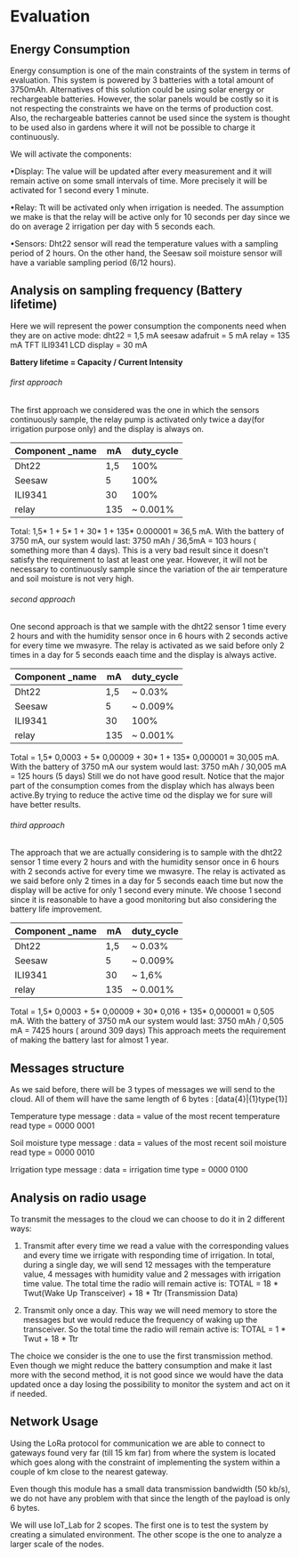 # Evaluation
 
## Energy Consumption
Energy consumption is one of the main constraints of the system in terms of evaluation. This system is powered by 3 batteries with a total amount of 3750mAh. Alternatives of this solution could be using solar energy or rechargeable batteries. However, the solar panels would be costly so it is not respecting the constraints we have on the terms of production cost. Also, the rechargeable batteries cannot be used since the system is thought to be used also in gardens where it will not be possible to charge it continuously.

We will activate the components:

•Display: The value will be updated after every measurement and it will remain active on some small intervals of time. More precisely it will be activated for 1 second every 1 minute.

•Relay: Tt will be activated only when irrigation is needed. The assumption we make is that the relay will be active only for 10 seconds per day since we do on average 2 irrigation per day with 5 seconds each.

•Sensors: Dht22 sensor will read the temperature values with a sampling period of 2 hours. On the other hand, the Seesaw soil moisture sensor will have a variable sampling period (6/12 hours).
 
 
## Analysis on sampling frequency (Battery lifetime)
Here we will represent the power consumption the components need when they are on active mode:
dht22 = 1,5 mA
seesaw adafruit = 5 mA
relay = 135 mA
TFT ILI9341 LCD display = 30 mA

**Battery lifetime = Capacity / Current Intensity**
 
###### first approach
The first approach we considered was the one in which the sensors continuously sample, the relay pump is activated only twice a day(for irrigation purpose only) and the display is always on.

Component _name | mA | duty_cycle 
--- | --- | --- 
Dht22 | 1,5 | 100% 
Seesaw | 5 | 100% 
ILI9341 | 30 | 100% 
relay | 135 | ~ 0.001% 

Total: 1,5* 1 + 5* 1 + 30* 1 + 135* 0.000001 ≈ 36,5 mA.
With the battery of 3750 mA, our system would last: 3750 mAh / 36,5mA = 103 hours ( something more than 4 days). This is a very bad result since it doesn't satisfy the requirement to last at least one year. However, it will not be necessary to continuously sample since the variation of the air temperature and soil moisture is not very high.
 
###### second approach
One second approach is that we sample with the dht22 sensor 1 time every 2 hours and with the humidity sensor once in 6 hours with 2 seconds active for every time we mwasyre. The relay is activated as we said before only 2 times in a day for 5 seconds eaach time and the display is always active.
 
Component _name | mA | duty_cycle 
--- | --- | --- 
Dht22 | 1,5 | ~ 0.03% 
Seesaw | 5 | ~ 0.009% 
ILI9341 | 30 | 100% 
relay | 135 | ~ 0.001% 

Total = 1,5* 0,0003 + 5* 0,00009 + 30* 1 + 135* 0,000001 ≈ 30,005 mA.
With the battery of 3750 mA our system would last: 3750 mAh / 30,005 mA = 125 hours (5 days)
Still we do not have good result. Notice that the major part of the consumption comes from the display which has always been active.By trying to reduce the active time od the display we for sure will have better results.

###### third approach
The approach that we are actually considering is to sample with the dht22 sensor 1 time every 2 hours and with the humidity sensor once in 6 hours with 2 seconds active for every time we mwasyre. The relay is activated as we said before only 2 times in a day for 5 seconds eaach time but now the display will be active for only 1 second every minute. We choose 1 second since it is reasonable to have a good monitoring but also considering the battery life improvement.


Component _name | mA | duty_cycle 
--- | --- | --- 
Dht22 | 1,5 | ~ 0.03% 
Seesaw | 5 | ~ 0.009% 
ILI9341 | 30 | ~ 1,6% 
relay | 135 | ~ 0.001% 

Total = 1,5* 0,0003 + 5* 0,00009 + 30* 0,016 + 135* 0,000001 ≈ 0,505 mA.
With the battery of 3750 mA our system would last: 3750 mAh / 0,505 mA = 7425 hours ( around 309 days)
This approach meets the requirement of making the battery last for almost 1 year.


## Messages structure
As we said before, there will be 3 types of messages we will send to the cloud.
All of them will have the same length of 6 bytes : [data{4}|{1}type{1}]
 
Temperature type message :
       data = value of the most recent temperature read
       type = 0000 0001
 
Soil moisture type message :
       data = values of the most recent soil moisture read
       type = 0000 0010
 
Irrigation type message :
       data = irrigation time
       type = 0000 0100
 
 
## Analysis on radio usage
To transmit the messages to the cloud we can choose to do it in 2 different ways:
1. Transmit after every time we read a value with the corresponding values and every time we irrigate with responding time of irrigation. In total, during a single day, we will send 12 messages with the temperature value, 4 messages with humidity value and 2 messages with irrigation time value.
The total time the radio will remain active is:
TOTAL = 18 * Twut(Wake Up Transceiver) + 18 * Ttr (Transmission Data)
 
2. Transmit only once a day. This way we will need memory to store the messages but we would reduce the frequency of waking up the transceiver. So the total time the radio will remain active is:
TOTAL = 1 * Twut + 18 * Ttr
 
The choice we consider is the one to use the first transmission method. Even though we might reduce the battery consumption and make it last more with the second method, it is not good since we would have the data updated once a day losing the possibility to monitor the system and act on it if needed.
 
## Network Usage
Using the LoRa protocol for communication we are able to connect to gateways found very far (till 15 km far) from where the system is located which goes along with the constraint of implementing the system within a couple of km close to the nearest gateway.
 
Even though this module has a small data  transmission bandwidth (50 kb/s), we do not have any problem with that since the length of the payload is only 6 bytes.
 
We will use IoT_Lab for 2 scopes. The first one is to test the system by creating a simulated environment. The other scope is the one to analyze a larger scale of the nodes.
 
